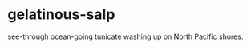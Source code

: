 gelatinous-salp
===============

see-through ocean-going tunicate washing up on North Pacific shores.
